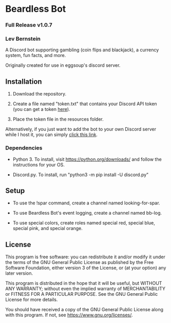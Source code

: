 # Beardless Bot

### Full Release v1.0.7

### Lev Bernstein

A Discord bot supporting gambling (coin flips and blackjack),
a currency system, fun facts, and more.

Originally created for use in eggsoup's discord server. 

## Installation

1. Download the repository.

2. Create a file named "token.txt" that contains your Discord API token (you can get a token [here](https://discord.com/developers/applications)).

3. Place the token file in the resources folder.

Alternatively, if you just want to add the bot to your own Discord server while I host it, you can simply [click this link](https://discord.com/api/oauth2/authorize?client_id=654133911558946837&permissions=8&scope=bot).

### Dependencies

* Python 3. To install, visit https://python.org/downloads/ and follow the instructions for your OS.

* Discord.py. To install, run "python3 -m pip install -U discord.py"

## Setup

* To use the !spar command, create a channel named looking-for-spar.

* To use Beardless Bot's event logging, create a channel named bb-log.

* To use special colors, create roles named special red, special blue, special pink, and special orange.

## License
This program is free software: you can redistribute it and/or modify
it under the terms of the GNU General Public License as published by
the Free Software Foundation, either version 3 of the License, or
(at your option) any later version.

This program is distributed in the hope that it will be useful,
but WITHOUT ANY WARRANTY; without even the implied warranty of
MERCHANTABILITY or FITNESS FOR A PARTICULAR PURPOSE.  See the
GNU General Public License for more details.

You should have received a copy of the GNU General Public License
along with this program.  If not, see <https://www.gnu.org/licenses/>.
